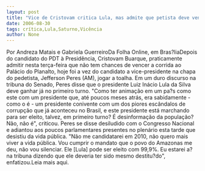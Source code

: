 ```yaml
---
layout: post
title: "Vice de Cristovam critica Lula, mas admite que petista deve vencer no 1º turno"
date: 2006-08-30
tags: crítica,Lula,Saturno,Vicência
author: None
---
```

Por Andreza Matais e Gabriela GuerreiroDa Folha Online, em Bras?liaDepois do candidato do PDT à Presidência, Cristovam Buarque, praticamente admitir nesta terça-feira que não tem chances de vencer a corrida ao Palácio do Planalto, hoje foi a vez do candidato a vice-presidente na chapa do pedetista, Jefferson Peres (AM), jogar a toalha. Em um duro discurso na tribuna do Senado, Peres disse que o presidente Luiz Inácio Lula da Silva deve ganhar já no primeiro turno. \"Como ter animação em um pa?s como este com um presidente que, até poucos meses atrás, era sabidamente - como o é - um presidente conivente com um dos piores escândalos de corrupção que já aconteceu no Brasil, e este presidente está marchando para ser eleito, talvez, em primeiro turno? É desinformação da população? Não, não é\", criticou.
Peres se disse desiludido com o Congresso Nacional e adiantou aos poucos parlamentares presentes no plenário esta tarde que desistiu da vida pública. \"Não me candidatarei em 2010, não quero mais viver a vida pública. Vou cumprir o mandato que o povo do Amazonas me deu, não vou silenciar. Ele [Lula] pode ser eleito com 99,9%. Eu estarei a? na tribuna dizendo que ele deveria ter sido mesmo destitu?do\", enfatizou.Leia mais aqui. 